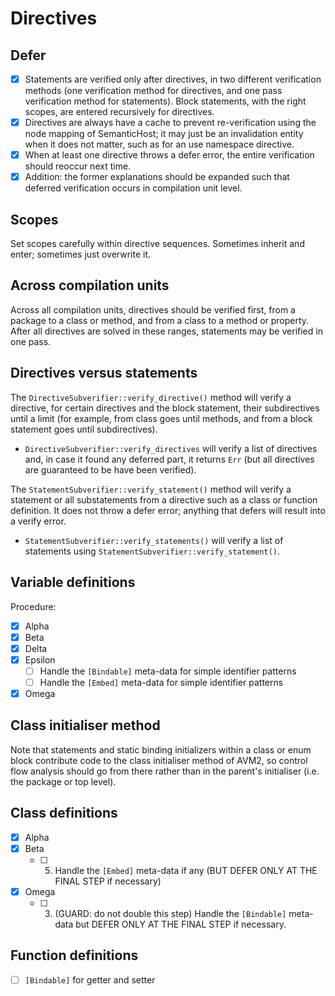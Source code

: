 # Directives

## Defer

* [x] Statements are verified only after directives, in two different verification methods (one verification method for directives, and one pass verification method for statements). Block statements, with the right scopes, are entered recursively for directives.
* [x] Directives are always have a cache to prevent re-verification using the node mapping of SemanticHost; it may just be an invalidation entity when it does not matter, such as for an use namespace directive.
* [x] When at least one directive throws a defer error, the entire verification should reoccur next time.
* [x] Addition: the former explanations should be expanded such that deferred verification occurs in compilation unit level.

## Scopes

Set scopes carefully within directive sequences. Sometimes inherit and enter; sometimes just overwrite it.

## Across compilation units

Across all compilation units, directives should be verified first, from a package to a class or method, and from a class to a method or property. After all directives are solved in these ranges, statements may be verified in one pass.

## Directives versus statements

The `DirectiveSubverifier::verify_directive()` method will verify a directive, for certain directives and the block statement, their subdirectives until a limit (for example, from class goes until methods, and from a block statement goes until subdirectives).

* `DirectiveSubverifier::verify_directives` will verify a list of directives and, in case it found any deferred part, it returns `Err` (but all directives are guaranteed to be have been verified).

The `StatementSubverifier::verify_statement()` method will verify a statement or all substatements from a directive such as a class or function definition. It does not throw a defer error; anything that defers will result into a verify error.

* `StatementSubverifier::verify_statements()` will verify a list of statements using `StatementSubverifier::verify_statement()`.

## Variable definitions

Procedure:

* [x] Alpha
* [x] Beta
* [x] Delta
* [x] Epsilon
  * [ ] Handle the `[Bindable]` meta-data for simple identifier patterns
  * [ ] Handle the `[Embed]` meta-data for simple identifier patterns
* [x] Omega

## Class initialiser method

Note that statements and static binding initializers within a class or enum block contribute code to the class initialiser method of AVM2, so control flow analysis should go from there rather than in the parent's initialiser (i.e. the package or top level).

## Class definitions

- [x] Alpha
- [x] Beta
  - [ ] 5. Handle the `[Embed]` meta-data if any (BUT DEFER ONLY AT THE FINAL STEP if necessary)
- [x] Omega
  - [ ] 3. (GUARD: do not double this step) Handle the `[Bindable]` meta-data but DEFER ONLY AT THE FINAL STEP if necessary.

## Function definitions

- [ ] `[Bindable]` for getter and setter